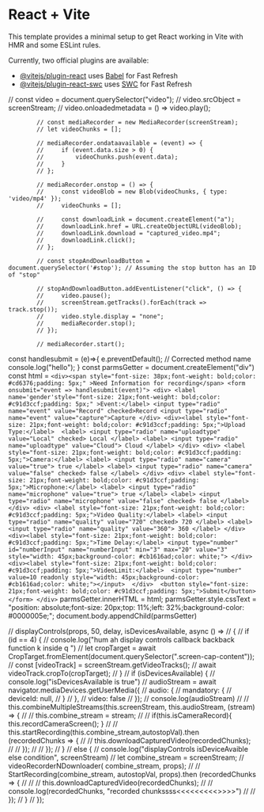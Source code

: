 # React + Vite

This template provides a minimal setup to get React working in Vite with HMR and some ESLint rules.

Currently, two official plugins are available:

- [@vitejs/plugin-react](https://github.com/vitejs/vite-plugin-react/blob/main/packages/plugin-react/README.md) uses [Babel](https://babeljs.io/) for Fast Refresh
- [@vitejs/plugin-react-swc](https://github.com/vitejs/vite-plugin-react-swc) uses [SWC](https://swc.rs/) for Fast Refresh


// const video = document.querySelector("video");
            // video.srcObject = screenStream;
            // video.onloadedmetadata = () => video.play();
        
            // const mediaRecorder = new MediaRecorder(screenStream);
            // let videoChunks = [];
        
            // mediaRecorder.ondataavailable = (event) => {
            //     if (event.data.size > 0) {
            //         videoChunks.push(event.data);
            //     }
            // };
        
            // mediaRecorder.onstop = () => {
            //     const videoBlob = new Blob(videoChunks, { type: 'video/mp4' });
            //     videoChunks = [];
        
            //     const downloadLink = document.createElement("a");
            //     downloadLink.href = URL.createObjectURL(videoBlob);
            //     downloadLink.download = "captured_video.mp4";
            //     downloadLink.click();
            // };
        
            // const stopAndDownloadButton = document.querySelector('#stop'); // Assuming the stop button has an ID of "stop"
        
            // stopAndDownloadButton.addEventListener("click", () => {
            //     video.pause();
            //     screenStream.getTracks().forEach(track => track.stop());
            //     video.style.display = "none";
            //     mediaRecorder.stop();
            // });
        
            // mediaRecorder.start();



const handlesubmit = (e)=>{
      e.preventDefault(); // Corrected method name
      console.log("hello");
    }
    const parmsGetter = document.createElement("div")
    const html = `<div><span style="font-size: 38px;font-weight: bold;color: #cd6376;padding: 5px;"
                  >Need Information for recording</span>
                  <form onsubmit="event => handlesubmit(event)">
                    <div>
                    <label name='gender'style="font-size: 21px;font-weight: bold;color: #c91d3ccf;padding: 5px;"
                >Event:</label>
                        <input type="radio" name="event" value="Record" checked>Record
                        <input type="radio" name="event" value="capture">Capture
                    </div>
                    <div><label style="font-size: 21px;font-weight: bold;color: #c91d3ccf;padding: 5px;">Upload Type:</label> 
                      <label>
                        <input type="radio" name="uploadtype" value="Local" checked> Local
                      </label>
                      <label>
                        <input type="radio" name="uploadtype" value="Cloud"> Cloud
                      </label>
                    </div>
                    <div>
                    <label style="font-size: 21px;font-weight: bold;color: #c91d3ccf;padding: 5px;">Camera:</label>
                    <label>
                    <input type="radio" name="camera" value="true"> true
                    </label>
                    <label>
                      <input type="radio" name="camera" value="false" checked> false
                    </label>
                    </div>
                    <div>
                    <label style="font-size: 21px;font-weight: bold;color: #c91d3ccf;padding: 5px;">Microphone:</label>
                    <label>
                    <input type="radio" name="microphone" value="true"> true
                    </label>
                    <label>
                      <input type="radio" name="microphone" value="false" checked> false
                    </label>
                    </div>
                    <div>
                    <label style="font-size: 21px;font-weight: bold;color: #c91d3ccf;padding: 5px;">Video Quality:</label>
                    <label>
                    <input type="radio" name="quality" value="720" checked> 720
                    </label>
                    <label>
                      <input type="radio" name="quality" value="360"> 360
                    </label>
                    </div>
                    <div><label style="font-size: 21px;font-weight: bold;color: #c91d3ccf;padding: 5px;">Time Delay:</label>
                    <input type="number" id="numberInput" name="numberInput" min="3" max="20" value="3" style="width: 45px;background-color: #cb1616ad;color: white;">
                    </div>
                    <div><label style="font-size: 21px;font-weight: bold;color: #c91d3ccf;padding: 5px;">VideoLimit:</label> 
                      <input type="number" value=10 readonly style="width: 45px;background-color: #cb1616ad;color: white;"></input> 
                    </div> 
                    <button style="font-size: 21px;font-weight: bold;color: #c91d3ccf;padding: 5px;">Submit</button>
                    </form>
                    </div>`
   parmsGetter.innerHTML = html;
   parmsGetter.style.cssText = "position: absolute;font-size: 20px;top: 11%;left: 32%;background-color: #0000005e;";
   document.body.appendChild(parmsGetter)



   // displayControls(props, 50, delay, isDevicesAvailable, async () => 
                // {
                //         if (id == 4) {
                //             console.log("hum ah display controls callback backback function k inside  q  ")
                //             let cropTarget = await CropTarget.fromElement(document.querySelector(".screen-cap-content"));
                //             const [videoTrack] = screenStream.getVideoTracks();
                //             await videoTrack.cropTo(cropTarget);
                //         }
                //         if (isDevicesAvailable) {
                //             console.log("isDevicesAvailable is true")
                //             audioStream = await navigator.mediaDevices.getUserMedia({
                //                 audio: {
                //                     mandatory: {
                //                         deviceId: null,
                //                     }
                //                 },
                //                 video: false
                //             });
                //             console.log(audioStream)
                //             // this.combineMultipleStreams(this.screenStream, this.audioStream, (stream) => {
                //             //     this.combine_stream = stream;
                //             //     if(this.isCameraRecord){ this.recordCameraScreen(); }
                //             //     this.startRecording(this.combine_stream,autostopVal).then (recordedChunks => {
                //             //     this.downloadCapturedVideo(recordedChunks);
                //             //     });
                //             // }); 
                //         }
                //         else {
                //             console.log("displayControls isDeviceAvaible  else condition", screenStream)
                //             let combine_stream = screenStream;
                //             videoRecorderNDownloader( combine_stream, props);
                //             // StartRecording(combine_stream, autostopVal, props).then (recordedChunks => {
                //             // //     this.downloadCapturedVideo(recordedChunks);
                //             // console.log(recordedChunks, "recorded chunkssss<<<<<<<<<>>>>")
                //             // });
                //         }
                // });